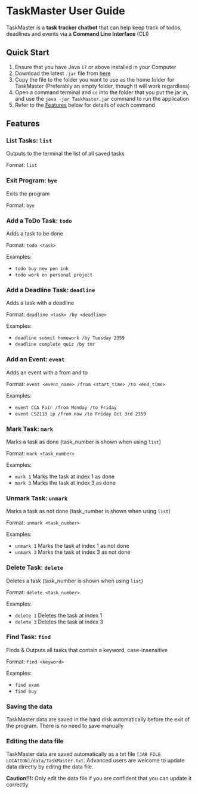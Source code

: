 # TaskMaster User Guide

TaskMaster is a **task tracker chatbot** that can help keep track of todos, deadlines and events via a **Command Line Interface** (CLI)

## Quick Start

1. Ensure that you have Java `17` or above installed in your Computer
2. Download the latest `.jar` file from [here](https://github.com/Emannuel-Tan/ip)
3. Copy the file to the folder you want to use as the home folder for TaskMaster (Preferably an empty folder, though it will work regardless)
4. Open a command terminal and `cd` into the folder that you put the jar in, and use the `java -jar TaskMaster.jar` command to run the application
5. Refer to the [Features](#features) below for details of each command


## Features

### List Tasks: ```list```
Outputs to the terminal the list of all saved tasks

Format: ```list```

### Exit Program: ```bye```
Exits the program 

Format: ```bye```

### Add a ToDo Task: ```todo```
Adds a task to be done

Format: ```todo <task>```

Examples: 
- ```todo buy new pen ink``` 
- ```todo work on personal project```

### Add a Deadline Task: ```deadline```
Adds a task with a deadline

Format: ```deadline <task> /by <deadline>```

Examples:
- ```deadline submit homework /by Tuesday 2359```
- ```deadline complete quiz /by tmr```

### Add an Event: ```event```
Adds an event with a from and to

Format: ```event <event_name> /from <start_time> /to <end_time>```

Examples:
- ```event CCA Fair /from Monday /to Friday```
- ```event CS2113 ip /from now /to Friday Oct 3rd 2359```

### Mark Task: ```mark```
Marks a task as done (task_number is shown when using `list`)

Format: ```mark <task_number>```

Examples:
- ```mark 1``` Marks the task at index 1 as done 
- ```mark 3``` Marks the task at index 3 as done

### Unmark Task: ```unmark```
Marks a task as not done (task_number is shown when using `list`)

Format: ```unmark <task_number>```

Examples:
- ```unmark 1``` Marks the task at index 1 as not done
- ```unmark 3``` Marks the task at index 3 as not done

### Delete Task: ```delete```
Deletes a task (task_number is shown when using `list`)

Format: ```delete <task_number>```

Examples:
- ```delete 1``` Deletes the task at index 1
- ```delete 3``` Deletes the task at index 3

### Find Task: ```find```
Finds & Outputs all tasks that contain a keyword, case-insensitive

Format: ```find <keyword>```

Examples:
- ```find exam```
- ```find buy```

### Saving the data
TaskMaster data are saved in the hard disk automatically before the exit of the program. There is no need to save manually

### Editing the data file
TaskMaster data are saved automatically as a txt file `[JAR FILE LOCATION]/data/TaskMaster.txt`. Advanced users are welcome to update data directly by editng the data file.

**Caution!!!:** Only edit the data file if you are confident that you can update it correctly
